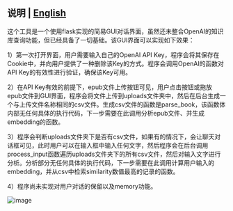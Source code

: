 ## 说明 | [English](https://github.com/waynia/Chat-GUI/blob/main/readme.md)

这个工具是一个使用flask实现的简易GUI对话界面，虽然还未整合OpenAI的知识库查询功能，但已经具备了一切基础。该GUI界面可以实现如下效果：

1）第一次打开界面，用户需要输入自己的OpenAI API Key，程序会将其保存在Cookie中，并向用户提供了一种删除该Key的方式。程序会调用OpenAI的函数对API Key的有效性进行验证，确保该Key可用。

2）在API Key有效的前提下，epub文件上传按钮可见，用户点击按钮或拖放epub文件到GUI界面，程序会将文件上传到uploads文件夹中，然后在后台生成一个与上传文件名称相同的csv文件。生成csv文件的函数是parse_book，该函数体内部无任何具体的执行代码，下一步需要在此调用分析epub文件、并生成embedding的函数。

3）程序会判断uploads文件夹下是否有csv文件，如果有的情况下，会让聊天对话框可见，此时用户可以在输入框中输入任何文字，然后程序会在后台调用process_input函数遍历uploads文件夹下的所有csv文件，然后对输入文字进行分析。分析部分无任何具体的执行代码，下一步需要在此调用计算用户输入的embedding，并从csv中检索similarity数值最高的记录的函数。

4）程序尚未实现对用户对话的保留以及memory功能。

![image](https://user-images.githubusercontent.com/49633741/228503581-f4750198-e5b5-4fd0-9556-b029fe1e3ff3.png)
